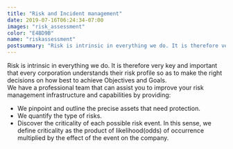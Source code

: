 ```yaml
---
title: "Risk and Incident management"
date: 2019-07-16T06:24:34-07:00
images: "risk_assessment"
color: "E4BD9B"
name: "riskassessment"
postsummary: "Risk is intrinsic in everything we do. It is therefore very key and important that every corporation understands their risk profile so as to make the right decisions on how best to achieve Objectives and Goals."
---
```


Risk is intrinsic in everything we do. It is therefore very key and important that every corporation understands their risk profile so as to make the right decisions on how best to achieve Objectives and Goals. <br>
We have a professional team that can assist you to improve your risk management infrastructure and capabilities by providing:

* We pinpoint and outline the precise assets that need protection.
* We quantify the type of risks.
* Discover the criticality of each possible risk event. In this sense, we define criticality as the product of likelihood(odds) of occurrence multiplied by the effect of the event on the company.
